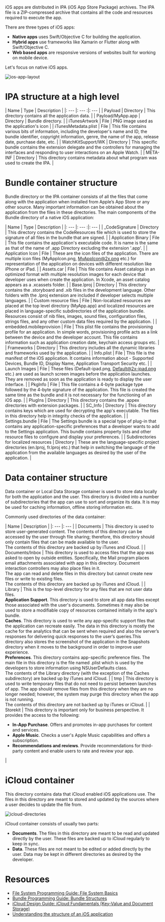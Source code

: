 iOS apps are distributed in IPA (iOS App Store Package) archives. The IPA file is a ZIP-compressed archive that contains all the code and resources required to execute the app.

There are three types of iOS apps:
- **Native apps** uses Swift/Objective C for building the application.
- **Hybrid apps** use frameworks like Xamarin or Flutter along with Swift/Objective C.
- **Web based apps** are responsive versions of websites built for working on mobile device.

Let's focus on native iOS apps. 

![ios-app-layout](img/ios-app-layout.png)

# IPA structure at a high level

| Name | Type | Description |
|: --- |: --- :|: --- |
| Payload | Directory | This directory contains all the application data. |
| Payload/MyApp.app | Directory | Bundle directory. |
| iTunesArtwork | File | PNG image used as the application's icon |
| iTunesMetadata.plist | File | This file contains various bits of information, including the developer's name and ID, the bundle identifier, copyright information, genre, the name of the app, release date, purchase date, etc. |
| WatchKitSupport/WK | Directory | This specific bundle contains the extension delegate and the controllers for managing the interfaces and responding to user interactions on an Apple Watch. |
| META-INF | Directory | This directory contains metadata about what program was used to create the IPA. |

# Bundle container structure

Bundle directory or the IPA container consists of all the files that come along with the application when installed from Apple’s App Store or any other source. Many important information can be obtained about the application from the files in these directories. The main components of the Bundle directory of a native iOS application:

| Name | Type | Description |
|: --- |: --- :|: --- |
| _CodeSignature | Directory | This directory contains the CodeResources file which is used to store the signature of all files in the bundle that are signed. |
| Application Binary | File | This file contains the application's executable code. It is name is the same as that of the name of .app Directory excluding the extension '.app'. |
| Application Icon | File | These are the icon files of the application. There are multiple icon files (MyAppIcon.png, MyAppIcon@2x.png etc.) for representation of the application on devices with different resolution like iPhone or iPad. |
| Assets.car | File | This file contains Asset catalogs in an optimized format with multiple resolution images for each device that developer uses when create the application. In Xcode, an asset catalog appears as a .xcassets folder. |
| Base.lproj | Directory | This directory contains the .storyboard and .xib files in the development language. Other folders with the .lproj extension are included if developer selects multiple languages. |
| Custom resource files | File | Non-localized resources are placed at the top level directory (MyApp.app) and localized resources are placed in language-specific subdirectories of the application bundle. Resources consist of nib files, images, sound files, configuration files, strings files, and any other custom data files required by the application. |
| embedded.mobileprovision | File | This plist file contains the provisioning profile for an application. In simple words, provisioning profile acts as a link between the device and the developer account. This file contains information such as application creation date, keychain access groups etc. |
| Frameworks | Directory | This directory includes all the dynamic libraries and frameworks used by the application. |
| Info.plist | File | This file is the manifest of the iOS application. It contains information about - Supported Devices, Bundle ID, Display Name, Application Transport Security etc. |
| Launch Images | File | These files (Default-ipad.png, Default@2x-ipad.png etc.) are used as launch screen images before the application launches. They are removed as soon as the application is ready to display the user interface. |
| PkgInfo | File | This file contains a 4-byte package type followed by the 4-byte signature of the application. This file is created the same time as the bundle and it is not necessary for the functioning of an iOS app. |
| PlugIns | Directory | This directory contains the .appex directories with extension packages. |
| SC_Info | Directory | This directory contains keys which are used for decrypting the app's executable. The files in this directory help in integrity checks of the application. |
| Settings.bundle | File | The Settings bundle is a special type of plug-in that contains any application-specific preferences that a developer wants to add to the Settings application. This bundle contains property lists and other resource files to configure and display your preferences. |
| Subdirectories for localized resources | Directory | These are the language-specific project directories (en.lproj, fr.lproj etc.) that help in switching the language of the application from the available languages as desired by the user of the application. |

# Data container structure

Data container or Local Data Storage container is used to store data locally for both the application and the user. This directory is divided into a number of subdirectories that the app can use to sort and organize its data. It is may be used for caching information, offline storing information etc.

Commonly used directories of the data container:

| Name | Description |
|: --- |: --- |
| Documents | This directory is used to store user-generated content. The contents of this directory can be accessed by the user through file sharing; therefore, this directory should only contain files that can be made available to the user. <br> The contents of this directory are backed up by iTunes and iCloud. |
| Documents/Inbox | This directory is used to access files that the app was asked to open by outside entities. Specifically, the Mail program places email attachments associated with app in this directory. Document interaction controllers may also place files in it. <br> The app can read and delete files in this directory but cannot create new files or write to existing files. <br> The contents of this directory are backed up by iTunes and iCloud. |
| Library | This is the top-level directory for any files that are not user data files. <br> **Application Support**. This directory is used to store all app data files except those associated with the user's documents. Sometimes it may also be used to store a modifiable copy of resources contained initially in the app's bundle. <br> **Caches**. This directory is used to write any app-specific support files that the application can recreate easily. The data in this directory is mostly the cache for the analytics that can be sent when required and also the server’s responses for delivering quick responses to the user’s queries.This directory also stores the screenshot of the application in the Snapshots directory when it moves to the background in order to improve user experience. <br> **Preferences**. This directory contains app-specific preference files. The main file in this directory is the file named .plist which is used by the developers to store information using NSUserDefaults class. <br> The contents of the Library directory (with the exception of the Caches subdirectory) are backed up by iTunes and iCloud. |
| tmp | This directory is used to write temporary files that do not need to persist between launches of app. The app should remove files from this directory when they are no longer needed; however, the system may purge this directory when the app is not running. <br> The contents of this directory are not backed up by iTunes or iCloud. |
| Storekit | This directory is important only for business perspective. It provides the access to the following: <br> <ul><li>**In-App Purchase**. Offers and promotes in-app purchases for content and services.</li><li>**Apple Music**. Checks a user's Apple Music capabilities and offers a subscription.</li><li>**Recommendations and reviews**. Provide recommendations for third-party content and enable users to rate and review your app.</li></ul> |

# iCloud container

This directory contains data that iCloud enabled iOS applications use. The files in this directory are meant to stored and updated by the sources where a user decides to update the file from.

![icloud-directories](img/icloud-directories.png)

iCloud container consists of usually two parts:
- **Documents**. The files in this directory are meant to be read and updated directly by the user. These files are backed up to iCloud regularly to keep in sync.
- **Data**. These files are not meant to be edited or added directly by the user. Data may be kept in different directories as desired by the developer.

# Resources

- [File System Programming Guide: File System Basics](https://developer.apple.com/library/archive/documentation/FileManagement/Conceptual/FileSystemProgrammingGuide/FileSystemOverview/FileSystemOverview.html)
- [Bundle Programming Guide: Bundle Structures](https://developer.apple.com/library/archive/documentation/CoreFoundation/Conceptual/CFBundles/BundleTypes/BundleTypes.html)
- [iCloud Design Guide: iCloud Fundamentals (Key-Value and Document Storage)](https://developer.apple.com/library/archive/documentation/General/Conceptual/iCloudDesignGuide/Chapters/iCloudFundametals.html)
- [Understanding the structure of an iOS application](https://blog.lucideus.com/2019/04/ios-application-security-part-5.html)
